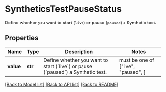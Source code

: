 # SyntheticsTestPauseStatus

Define whether you want to start (`live`) or pause (`paused`) a Synthetic test.

## Properties

| Name      | Type    | Description                                                                                         | Notes                               |
| --------- | ------- | --------------------------------------------------------------------------------------------------- | ----------------------------------- |
| **value** | **str** | Define whether you want to start (&#x60;live&#x60;) or pause (&#x60;paused&#x60;) a Synthetic test. | must be one of ["live", "paused", ] |

[[Back to Model list]](README.md#documentation-for-models) [[Back to API list]](README.md#documentation-for-api-endpoints) [[Back to README]](README.md)
